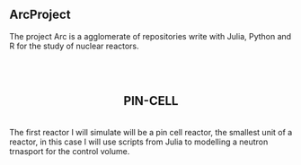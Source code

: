 <h2>ArcProject</h2>

<p>The project Arc is a agglomerate of repositories write with Julia, Python and R for the study of nuclear reactors.
</p>
<br>
<br>
<center><h2>PIN-CELL</h2></center>
<br>
The first reactor I will simulate will be a pin cell reactor, the smallest unit of a reactor, in this case I will use scripts from Julia to modelling a neutron trnasport for the control volume. 


